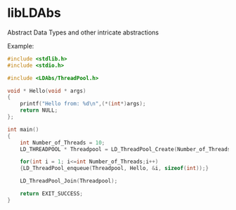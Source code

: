 # libLDAbs
Abstract Data Types and other intricate abstractions

Example: 
```C
#include <stdlib.h>
#include <stdio.h>

#include <LDAbs/ThreadPool.h>

void * Hello(void * args)
{
    printf("Hello from: %d\n",(*(int*)args);
    return NULL;
};

int main()
{
    int Number_of_Threads = 10;
    LD_THREADPOOL * Threadpool = LD_ThreadPool_Create(Number_of_Threads);    

    for(int i = 1; i<=int Number_of_Threads;i++)
    {LD_ThreadPool_enqueue(Threadpool, Hello, &i, sizeof(int));}

    LD_ThreadPool_Join(Threadpool);

    return EXIT_SUCCESS;
}
```
